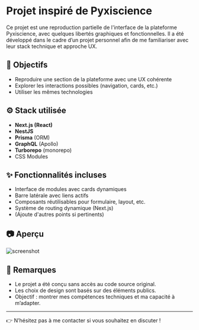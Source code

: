 # Projet inspiré de Pyxiscience

Ce projet est une reproduction partielle de l'interface de la plateforme Pyxiscience, avec quelques libertés graphiques et fonctionnelles. Il a été développé dans le cadre d’un projet personnel afin de me familiariser avec leur stack technique et approche UX.

## 🎯 Objectifs

- Reproduire une section de la plateforme avec une UX cohérente
- Explorer les interactions possibles (navigation, cards, etc.)
- Utiliser les mêmes technologies

## ⚙️ Stack utilisée

- **Next.js (React)**
- **NestJS**
- **Prisma** (ORM)
- **GraphQL** (Apollo)
- **Turborepo** (monorepo)
- CSS Modules

## ✨ Fonctionnalités incluses

- Interface de modules avec cards dynamiques
- Barre latérale avec liens actifs
- Composants réutilisables pour formulaire, layout, etc.
- Système de routing dynamique (Next.js)
- (Ajoute d'autres points si pertinents)

## 📷 Aperçu

![screenshot](./screenshot.png)

## 🧠 Remarques

- Le projet a été conçu sans accès au code source original.
- Les choix de design sont basés sur des éléments publics.
- Objectif : montrer mes compétences techniques et ma capacité à m’adapter.

---

👉 N’hésitez pas à me contacter si vous souhaitez en discuter !
